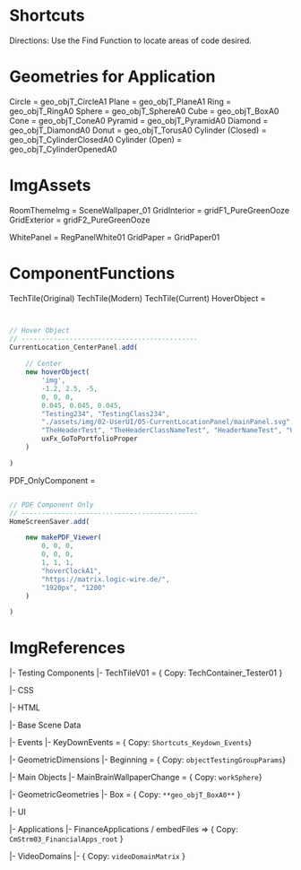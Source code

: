 # Shortcuts
Directions: Use the Find Function to locate areas of code desired. 






# Geometries for Application

Circle = geo_objT_CircleA1
Plane = geo_objT_PlaneA1
Ring = geo_objT_RingA0
Sphere = geo_objT_SphereA0
Cube = geo_objT_BoxA0
Cone = geo_objT_ConeA0
Pyramid = geo_objT_PyramidA0
Diamond = geo_objT_DiamondA0
Donut = geo_objT_TorusA0 
Cylinder (Closed) = geo_objT_CylinderClosedA0
Cylinder (Open) = geo_objT_CylinderOpenedA0



# ImgAssets

RoomThemeImg = SceneWallpaper_01
GridInterior = gridF1_PureGreenOoze
GridExterior = gridF2_PureGreenOoze

WhitePanel = RegPanelWhite01
GridPaper = GridPaper01


# ComponentFunctions

TechTile(Original)
TechTile(Modern)
TechTile(Current)
HoverObject = 

``` js


// Hover Object
// --------------------------------------------
CurrentLocation_CenterPanel.add(
					
    // Center
    new hoverObject(
        'img',
        -1.2, 2.5, -5,
        0, 0, 0,
        0.045, 0.045, 0.045,
        "Testing234", "TestingClass234",
        "./assets/img/02-UserUI/05-CurrentLocationPanel/mainPanel.svg", "",
        "TheHeaderTest", "TheHeaderClassNameTest", "HeaderNameTest", "Um... Love each other...correctly.",
        uxFx_GoToPortfolioProper
    )

)


```

PDF_OnlyComponent =
``` js

// PDF Component Only
// --------------------------------------------
HomeScreenSaver.add(

    new makePDF_Viewer(
        0, 0, 0,
        0, 0, 0,
        1, 1, 1,
        "hoverClockA1",
        "https://matrix.logic-wire.de/",
        "1920px", "1200"
    )

)


```

# ImgReferences



|- Testing Components
    |- TechTileV01  = { Copy: TechContainer_Tester01 }

|- CSS


|- HTML


|- Base Scene Data


|- Events
    |- KeyDownEvents = { Copy: `Shortcuts_Keydown_Events`}


|- GeometricDimensions
    |- Beginning = { Copy: `objectTestingGroupParams`}

|- Main Objects
    |- MainBrainWallpaperChange = { Copy: `workSphere`}


|- GeometricGeometries
    |- Box = { Copy: `**geo_objT_BoxA0**` }

|- UI


|- Applications
    |- FinanceApplications / embedFiles =>  { Copy: `CmStrm03_FinancialApps_root` } 


|- VideoDomains
    |- { Copy: `videoDomainMatrix` } 



